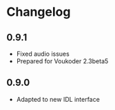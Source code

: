 # Changelog
## 0.9.1
- Fixed audio issues
- Prepared for Voukoder 2.3beta5

## 0.9.0
- Adapted to new IDL interface
